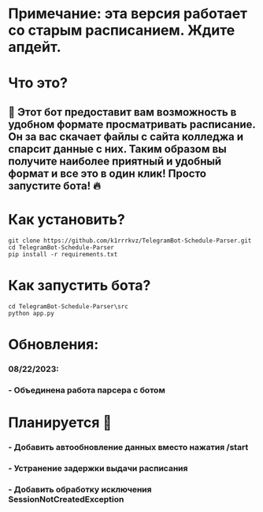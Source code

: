 # Примечание: эта версия работает со старым расписанием. Ждите апдейт.
# Что это?
## 🤖 Этот бот предоставит вам возможность в удобном формате просматривать расписание. Он за вас скачает файлы с сайта колледжа и спарсит данные с них. Таким образом вы получите наиболее приятный и удобный формат и все это в один клик! Просто запустите бота! 🔥
# Как установить?
```
git clone https://github.com/k1rrrkvz/TelegramBot-Schedule-Parser.git
cd TelegramBot-Schedule-Parser
pip install -r requirements.txt
```
# Как запустить бота?
```
cd TelegramBot-Schedule-Parser\src
python app.py
```
# Обновления:
### 08/22/2023:
### - Объединена работа парсера с ботом

# Планируется 📝
### - Добавить автообновление данных вместо нажатия /start
### - Устранение задержки выдачи расписания
### - Добавить обработку исключения SessionNotCreatedException
